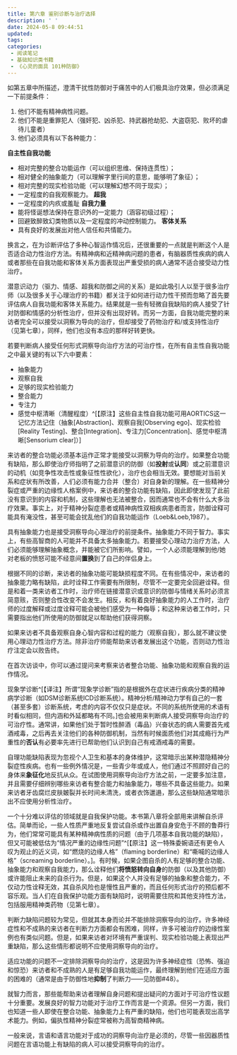 ```yaml
---
title: 第六章 鉴别诊断与治疗选择
description: ' '
date: 2024-05-8 09:44:51
updated:
tags:
categories:
 - 阅读笔记
 - 基础知识类书籍
 - 《心灵的面具 101种防御》
---
```


如第五章中所描述，澄清干扰性防御对于痛苦中的人们极具治疗效果，但必须满足一下前提条件：
  1. 他们不能有精神病性问题。
  2. 他们不能是重罪犯人（强奸犯、凶杀犯、持武器抢劫犯、大盗窃犯、败坏的虐待儿童者）
  3. 他们必须具有以下各种能力：

**自主性自我功能**
  * 相对完整的整合功能运作（可以组织思维、保持连贯性）；
  * 相对健全的抽象能力（可以理解字里行间的意思，能够明了象征）；
  * 相对完整的现实检验功能（可以理解幻想不同于现实）；
  * 一定程度的自我观察能力。
**超我**
  * 一定程度的内疚或羞耻
**自我力量**
  * 能将怪诞想法保持在意识外的一定能力（涵容初级过程）；
  * 回避致醉致幻类物质以及一定程度的冲动控制能力。
**客体关系**
  * 具有良好的发展出对他人信任和共情能力。

换言之，在为诊断评估了多种心智运作情况后，还很重要的一点就是判断这个人是否适合动力性治疗方法。有精神病和近精神病问题的患者，有脑器质性疾病的病人或者那些在自我功能和客体关系方面表现出严重受损的病人通常不适合接受动力性治疗。

潜意识动力（驱力、情感、超我和防御之间的关系）是如此吸引人以至于很多治疗师（以及很多关于心理治疗的书籍）都关注于如何进行动力性干预而忽略了首先要评估病人自我功能和客体关系能力。结果就是一些有轻微自我缺陷的病人接受了针对防御和情感的分析性治疗，但并没有出现好转。而另一方面，自我功能完整的来访者完全可以接受以洞察为导向的治疗，但却接受了药物治疗和/或支持性治疗（见第七章），同样，他们也没有本应的那样好转更快。

若要判断病人接受任何形式洞察导向治疗方法的可治疗性，在所有自主性自我功能之中最关键的有以下六中要素：
  * 抽象能力
  * 观察自我
  * 足够的现实检验能力
  * 整合能力
  * 专注力
  * 感觉中枢清晰（清醒程度）^[【原注】这些自主性自我功能可用AORTICS这一记忆方法记住（抽象[Abstraction]、观察自我[Observing ego]、现实检验[Reality Testing]、整合[Integration]、专注力[Concentration]、感觉中枢清晰[Sensorium clear]）]

来访者的整合功能必须基本运作正常才能接受以洞察为导向的治疗。如果整合功能有缺陷，那么即使治疗师指明了之前潜意识的防御（如**投射**或**认同**）或之前潜意识的动机（如竞争性攻击性或象征性性欲化），治疗也会相当无效。要想能对当前关系和症状有所改善，人们必须有能力合并（整合）对自身新的理解。在一些精神分裂症或严重的边缘性人格案例中，来访者的整合功能有缺陷，因此即使发现了此前没有意识到的内容和机制，这些理解也无法被整合，因而通常也不会有什么大多治疗效果。事实上，对于精神分裂症患者或精神病性双相疾病患者而言，防御诠释可能具有淹没性，甚至可能会扰乱他们的自我功能运作（Loeb&Loeb,1987）。

具有抽象能力也是接受洞察导向心理治疗的前提条件。抽象能力不同于智力。事实上，有些高智商的人可能并不具备太多抽象能力。若要接受心理动力治疗方法，人们必须能够理解抽象概念，并能被它们所影响。譬如，一个人必须能理解到他/她对老板的愤怒可能不经意间**置换**到了自己的伴侣身上。

根据不同的诊断，来访者的抽象功能可能缺损程度不同。在有些情况中，来访者的抽象能力略有缺陷，此时诠释工作需要有所限制，尽管不一定要完全回避诠释。但是和着一类来访者工作时，治疗师在链接潜意识或意识的防御与情绪关系时必须言简意赅，否则整合性改变不会发生。相反，和有着良好抽象能力的人工作时，治疗师的过度解释或过度诠释可能会被他们感受为一种侮辱；和这种来访者工作时，只需要指出他们所使用的防御就足以帮助他们获得洞察。

如果来访者不具备观察自身心智内容和过程的能力（观察自我），那么就不建议使用心理动力性治疗方法。除非治疗师能帮助来访者发展出这个功能，否则动力性治疗注定会以败告终。

在首次访谈中，你可以通过提问来考察来访者整合功能、抽象功能和观察自我的运作情况。

现象学诊断^[【译注】所谓“现象学诊断”指的是根据外在症状进行疾病分类的精神病学诊断（如DSM诊断系统ICD诊断系统）。精神分析/精神动力学有自己的一套（甚至多套）诊断系统，考虑的内容不仅仅只是症状。不同的系统所使用的术语有时看似相同，但内涵和外延都略有不同。]也会被用来判断病人接受洞察导向治疗的可治疗性。通常讲，如果他们处于暂时性醉酒（毒品）兴奋状态的病人需要首先戒酒戒毒，之后再去关注他们的各种防御机制，当然有时候面质他们对其成瘾行为严重性的**否认**有必要率先进行已帮助他们认识到自己有戒酒戒毒的需要。

自理功能缺陷表现为忽视个人卫生和基本的身体维护，这常暗示出某种潜隐精神分裂症性疾病。也有一些例外情况是，一些青少年或成人，他们通过不照顾好自己的身体来**象征化**地反抗从众。在试图使用洞察导向治疗方法之前，一定要多加注意，并且需要仔细辨别哪些来访者有整合能力和抽象能力，哪些不具备这些能力。如果来访者牙齿腐烂皮肤皴裂并长时间未清洗，或者衣饰邋遢，那么这些缺陷通常暗示出不应使用分析性治疗。

一个十分难以评估的领域就是自我保护功能。本书第八章将全部用来讲解自杀评估。简单而论，一些人性质严重地反复尝试自杀或作出置自身安危于不顾的鲁莽行为，他们常常可能具有某种精神病性质的问题（由于几项基本自我功能的缺陷），但又可能被低估为“情况严重的边缘性问题”^[【原注】这一特殊委婉语还有更令人叹为观止的近义词，如“燃烧的边缘人格”（flaming borderline）和“嘶喊的边缘人格”（screaming borderline）。]。有时候，如果企图自杀的人有足够的整合功能、抽象能力和观察自我能力，那么诠释他们**将愤怒转向自身**的防御（以及其他防御）或许能阻止未来的自杀行为。但是，如果这个人并没有足够的抽象和整合能力，不仅动力性诠释无效，其自杀风险也是慢性且严重的，而且任何形式治疗的预后都不容乐观。当人们在自我保护功能方面有缺陷时，说明需要住院和其他支持性方法，包括服用精神类药物（见第七章）。

判断力缺陷问题较为常见，但就其本身而论并不能排除洞察导向的治疗。许多神经症性和不成熟的来访者在判断力方面都会有困难，同样，许多可被治疗的边缘性案例也有类似问题。但是，如果来访者对环境有严重误判、现实检验功能上表现出严重缺陷，那么这些情形都说明不应使用洞察导向的治疗。

适应功能的问题不一定排除洞察导向的治疗，这是因为许多神经症性（恐怖、强迫和惊恐）来访者和不成熟的人是有足够自我功能运作，最终理解到他们在适应方面的困难的（通常是由于防御性地**抑制**了判断力——见防御#48）。

就智力而言，那些能帮助来访者理解自身问题和提出疑问的方面对于可治疗性议题十分重要。发展良好的智力功能对于治疗工作而言是一个资源。但另一方面，我们也知道一些人即使在整合功能、抽象能力上有严重的缺陷，他们也可能表现出高学术能力。例如，偏执性精神分裂症常被称为高智商精神病。

一般来说，言语和语言功能对于成功的洞察导向治疗是必须的，尽管一些因器质性问题在言语功能上有缺陷的病人可以接受洞察导向的治疗。
